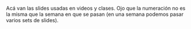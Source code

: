 Acá van las slides usadas en videos y clases. Ojo que la numeración no es la misma que la semana en que se pasan (en una semana podemos pasar varios sets de slides).
